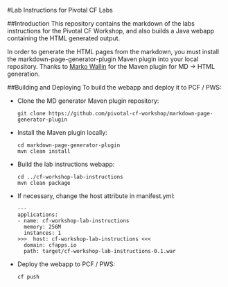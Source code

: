 #Lab Instructions for Pivotal CF Labs

##Introduction
This repository contains the markdown of the labs instructions for the Pivotal CF Workshop, and also builds a Java webapp containing the HTML generated output.

In order to generate the HTML pages from the markdown, you must install the markdown-page-generator-plugin Maven plugin into your local repository.  Thanks to [Marko Wallin](https://github.com/walokra) for the Maven plugin for MD -> HTML generation.

##Building and Deploying
To build the webapp and deploy it to PCF / PWS:

* Clone the MD generator Maven plugin repository: 

	```
    git clone https://github.com/pivotal-cf-workshop/markdown-page-generator-plugin
	```

* Install the Maven plugin locally:

	```
    cd markdown-page-generator-plugin
	mvn clean install
	```
	
* Build the lab instructions webapp:

	```
    cd ../cf-workshop-lab-instructions
    mvn clean package
	```
* If necessary, change the host attribute in manifest.yml:

    ```
	---
	applications:
	- name: cf-workshop-lab-instructions
	  memory: 256M
	  instances: 1
	>>>  host: cf-workshop-lab-instructions <<<
	  domain: cfapps.io
	  path: target/cf-workshop-lab-instructions-0.1.war
	```
* Deploy the webapp to PCF / PWS:

	```
    cf push
	```

